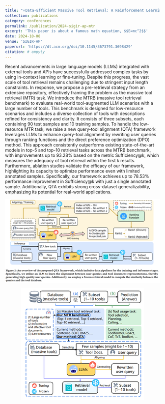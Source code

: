 ```yaml
---
title: "⭐Data-Efficient Massive Tool Retrieval: A Reinforcement Learning Approach for Query-Tool Alignment with Language Models"
collection: publications
category: conferences
permalink: /publication/2024-sigir-ap-mtr
excerpt: 'This paper is about a famous math equation, $$E=mc^2$$'
date: 2024-10-08
venue: 'SIGIR-AP'
paperurl: 'https://dl.acm.org/doi/10.1145/3673791.3698429'
citation: # empyty
---
```


Recent advancements in large language models (LLMs) integrated with external tools and APIs have successfully addressed complex tasks by using in-context learning or fine-tuning. Despite this progress, the vast scale of tool retrieval remains challenging due to stringent input length constraints. In response, we propose a pre-retrieval strategy from an extensive repository, effectively framing the problem as the massive tool retrieval (MTR) task. We introduce the MTRB (massive tool retrieval benchmark) to evaluate real-world tool-augmented LLM scenarios with a large number of tools. This benchmark is designed for low-resource scenarios and includes a diverse collection of tools with descriptions refined for consistency and clarity. It consists of three subsets, each containing 90 test samples and 10 training samples. To handle the low-resource MTR task, we raise a new query-tool alignment (QTA) framework leverages LLMs to enhance query-tool alignment by rewriting user queries through ranking functions and the direct preference optimization (DPO) method. This approach consistently outperforms existing state-of-the-art models in top-5 and top-10 retrieval tasks across the MTRB benchmark, with improvements up to 93.28% based on the metric Sufficiency@k, which measures the adequacy of tool retrieval within the first k results. Furthermore, ablation studies validate the efficacy of our framework, highlighting its capacity to optimize performance even with limited annotated samples. Specifically, our framework achieves up to 78.53% performance improvement in Sufficiency@k with just a single annotated sample. Additionally, QTA exhibits strong cross-dataset generalizability, emphasizing its potential for real-world applications.

![this is image 1](/images/papers/2024-sigir-ap/image.png)


<p align=center>
	<img src="/images/papers/2024-sigir-ap/image2.png" width="80%">
</p>